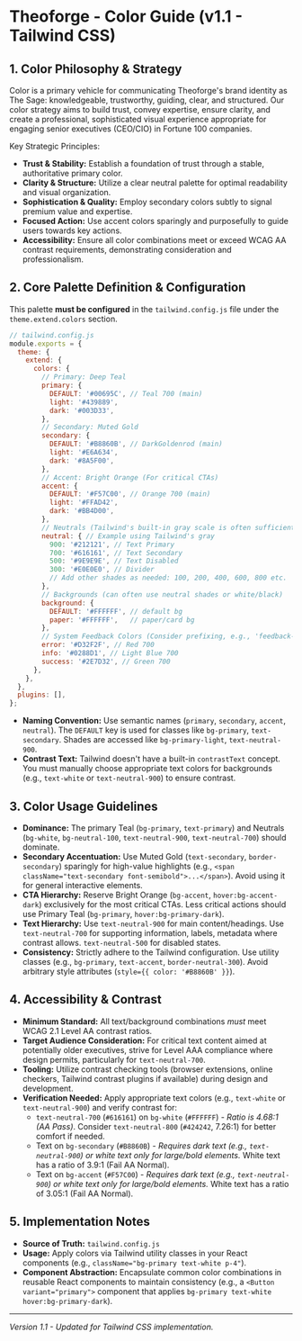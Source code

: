 # Theoforge - Color Guide (v1.1 - Tailwind CSS)

## 1. Color Philosophy & Strategy

Color is a primary vehicle for communicating Theoforge's brand identity as The Sage: knowledgeable, trustworthy, guiding, clear, and structured. Our color strategy aims to build trust, convey expertise, ensure clarity, and create a professional, sophisticated visual experience appropriate for engaging senior executives (CEO/CIO) in Fortune 100 companies.

Key Strategic Principles:

*   **Trust & Stability:** Establish a foundation of trust through a stable, authoritative primary color.
*   **Clarity & Structure:** Utilize a clear neutral palette for optimal readability and visual organization.
*   **Sophistication & Quality:** Employ secondary colors subtly to signal premium value and expertise.
*   **Focused Action:** Use accent colors sparingly and purposefully to guide users towards key actions.
*   **Accessibility:** Ensure all color combinations meet or exceed WCAG AA contrast requirements, demonstrating consideration and professionalism.

## 2. Core Palette Definition & Configuration

This palette **must be configured** in the `tailwind.config.js` file under the `theme.extend.colors` section.

```javascript
// tailwind.config.js
module.exports = {
  theme: {
    extend: {
      colors: {
        // Primary: Deep Teal
        primary: {
          DEFAULT: '#00695C', // Teal 700 (main)
          light: '#439889',
          dark: '#003D33',
        },
        // Secondary: Muted Gold
        secondary: {
          DEFAULT: '#B8860B', // DarkGoldenrod (main)
          light: '#E6A634',
          dark: '#8A5F00',
        },
        // Accent: Bright Orange (For critical CTAs)
        accent: {
          DEFAULT: '#F57C00', // Orange 700 (main)
          light: '#FFAD42',
          dark: '#BB4D00',
        },
        // Neutrals (Tailwind's built-in gray scale is often sufficient, but define specifics if needed)
        neutral: { // Example using Tailwind's gray
          900: '#212121', // Text Primary
          700: '#616161', // Text Secondary
          500: '#9E9E9E', // Text Disabled
          300: '#E0E0E0', // Divider
          // Add other shades as needed: 100, 200, 400, 600, 800 etc.
        },
        // Backgrounds (can often use neutral shades or white/black)
        background: {
          DEFAULT: '#FFFFFF', // default bg
          paper: '#FFFFFF',   // paper/card bg
        },
        // System Feedback Colors (Consider prefixing, e.g., 'feedback-error')
        error: '#D32F2F', // Red 700
        info: '#0288D1', // Light Blue 700
        success: '#2E7D32', // Green 700
      },
    },
  },
  plugins: [],
};
```

*   **Naming Convention:** Use semantic names (`primary`, `secondary`, `accent`, `neutral`). The `DEFAULT` key is used for classes like `bg-primary`, `text-secondary`. Shades are accessed like `bg-primary-light`, `text-neutral-900`.
*   **Contrast Text:** Tailwind doesn't have a built-in `contrastText` concept. You must manually choose appropriate text colors for backgrounds (e.g., `text-white` or `text-neutral-900`) to ensure contrast.

## 3. Color Usage Guidelines

*   **Dominance:** The primary Teal (`bg-primary`, `text-primary`) and Neutrals (`bg-white`, `bg-neutral-100`, `text-neutral-900`, `text-neutral-700`) should dominate.
*   **Secondary Accentuation:** Use Muted Gold (`text-secondary`, `border-secondary`) sparingly for high-value highlights (e.g., `<span className="text-secondary font-semibold">...</span>`). Avoid using it for general interactive elements.
*   **CTA Hierarchy:** Reserve Bright Orange (`bg-accent`, `hover:bg-accent-dark`) exclusively for the most critical CTAs. Less critical actions should use Primary Teal (`bg-primary`, `hover:bg-primary-dark`).
*   **Text Hierarchy:** Use `text-neutral-900` for main content/headings. Use `text-neutral-700` for supporting information, labels, metadata where contrast allows. `text-neutral-500` for disabled states.
*   **Consistency:** Strictly adhere to the Tailwind configuration. Use utility classes (e.g., `bg-primary`, `text-accent`, `border-neutral-300`). Avoid arbitrary style attributes (`style={{ color: '#B8860B' }}`).

## 4. Accessibility & Contrast

*   **Minimum Standard:** All text/background combinations *must* meet WCAG 2.1 Level AA contrast ratios.
*   **Target Audience Consideration:** For critical text content aimed at potentially older executives, strive for Level AAA compliance where design permits, particularly for `text-neutral-700`.
*   **Tooling:** Utilize contrast checking tools (browser extensions, online checkers, Tailwind contrast plugins if available) during design and development.
*   **Verification Needed:** Apply appropriate text colors (e.g., `text-white` or `text-neutral-900`) and verify contrast for:
    *   `text-neutral-700` (`#616161`) on `bg-white` (`#FFFFFF`) - *Ratio is 4.68:1 (AA Pass)*. Consider `text-neutral-800` (`#424242`, 7.26:1) for better comfort if needed.
    *   Text on `bg-secondary` (`#B8860B`) - *Requires dark text (e.g., `text-neutral-900`) or white text only for large/bold elements.* White text has a ratio of 3.9:1 (Fail AA Normal).
    *   Text on `bg-accent` (`#F57C00`) - *Requires dark text (e.g., `text-neutral-900`) or white text only for large/bold elements.* White text has a ratio of 3.05:1 (Fail AA Normal).

## 5. Implementation Notes

*   **Source of Truth:** `tailwind.config.js`
*   **Usage:** Apply colors via Tailwind utility classes in your React components (e.g., `className="bg-primary text-white p-4"`).
*   **Component Abstraction:** Encapsulate common color combinations in reusable React components to maintain consistency (e.g., a `<Button variant="primary">` component that applies `bg-primary text-white hover:bg-primary-dark`).

---
*Version 1.1 - Updated for Tailwind CSS implementation.*
